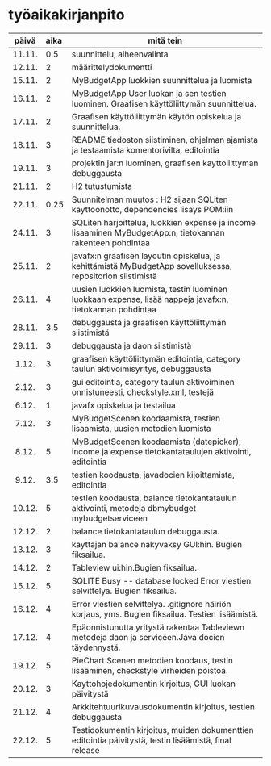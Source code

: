 
# työaikakirjanpito

| päivä |aika  | mitä tein |
| :----:|:-----|---------|
| 11.11.|  0.5 | suunnittelu, aiheenvalinta |
| 12.11.|   2  | määrittelydokumentti |
| 15.11.|   2  | MyBudgetApp luokkien suunnittelua ja luomista |
| 16.11.|   2  | MyBudgetApp User luokan ja sen testien luominen. Graafisen käyttöliittymän suunnittelua.  |
| 17.11.|   2  | Graafisen käyttöliittymän käytön opiskelua ja suunnittelua.  |
| 18.11.|   3  | README tiedoston siistiminen, ohjelman ajamista ja testaamista komentorivilta, editointia  |
| 19.11.|   3  | projektin jar:n luominen, graafisen kayttoliittyman debuggausta  |
| 21.11.|   2  | H2 tutustumista  |
| 22.11.|   0.25  | Suunnitelman muutos : H2 sijaan SQLiten kayttoonotto, dependencies lisays POM:iin |
| 24.11.|   3  |SQLiten harjoittelua, luokkien expense ja income lisaaminen MyBudgetApp:n, tietokannan rakenteen pohdintaa |
| 25.11.|   2  |javafx:n graafisen layoutin opiskelua, ja kehittämistä MyBudgetApp sovelluksessa, repositorion siistimistä|
| 26.11.|   4  |uusien luokkien luomista, testin luominen luokkaan expense, lisää nappeja javafx:n, tietokannan pohdintaa|
| 28.11.|   3.5  |debuggausta ja graafisen käyttöliittymän siistimistä|
| 29.11.|   3  |debuggausta ja daon siistimistä|
| 1.12.|   3  |graafisen käyttöliittymän editointia, category taulun aktivoimisyritys, debuggausta|
| 2.12.|   3  |gui editointia, category taulun aktivoiminen onnistuneesti, checkstyle.xml, testejä |
| 6.12.|   1  |javafx opiskelua ja testailua|
| 7.12.|   3  |MyBudgetScenen koodaamista, testien lisaamista, uusien metodien luomista|
|8.12.|    5 |MyBudgetScenen koodaamista (datepicker), income ja expense tietokantataulujen aktivointi, editointia|
|9.12.|    3.5 |testien koodausta, javadocien kijoittamista, editointia|
|10.12.|    5 |testien koodausta, balance tietokantataulun aktivointi, metodeja dbmybudget mybudgetserviceen|
|12.12.|    2 |balance tietokantataulun debuggausta.  |
|13.12.|    3 |kayttajan balance nakyvaksy GUI:hin. Bugien fiksailua.|
|14.12.|    2 |Tableview ui:hin.Bugien fiksailua.|
|15.12.|    5 |SQLITE Busy -- database locked Error viestien selvittelya. Bugien fiksailua.|
|16.12.|    4 |Error viestien selvittelya. .gitignore häiriön korjaus, yms. Bugien fiksailua. Testien lisäämistä.|
|17.12.|    4 |Epäonnistunutta yritystä rakentaa Tableviewn metodeja daon ja serviceen.Java docien täydennystä.|
|19.12.|    5 | PieChart Scenen metodien koodaus, testin lisääminen, checkstyle virheiden poistoa.|
|20.12.|    3 | Kayttohojedokumentin kirjoitus, GUI luokan päivitystä|
|21.12.|    4 | Arkkitehtuurikuvausdokumentin kirjoitus, testien debuggausta|
|22.12.|    5 | Testidokumentin kirjoitus, muiden dokumenttien editointia päivitystä, testin lisäämistä, final release|




